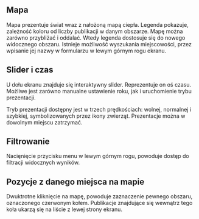 ## Mapa

Mapa prezentuje świat wraz z nałożoną mapą ciepła. Legenda pokazuje, zależność koloru od liczby publikacji w danym obszarze. Mapę można zarówno przybliżać i oddalać. Wtedy legenda dostosuje się do nowego widocznego obszaru. Istnieje możliwość wyszukania miejscowości, przez wpisanie jej nazwy w formularzu w lewym górnym rogu ekranu.

## Slider i czas

U dołu ekranu znajduje się interaktywny slider. Reprezentuje on oś czasu. Możliwe jest zarówno manualne ustawienie roku, jak i uruchomienie trybu prezentacji.

Tryb prezentacji dostępny jest w trzech prędkościach: wolnej, normalnej i szybkiej, symbolizowanych przez ikony zwierząt. Prezentacje można w dowolnym miejscu zatrzymać.

## Filtrowanie

Nacięnięcie przycisku menu w lewym górnym rogu, powoduje dostęp do filtracji widocznych wyników.

## Pozycje z danego miejsca na mapie

Dwuktrotne kliknięcie na mapę, powoduje zaznaczenie pewnego obszaru, oznaczonego czerwonym kołem. Publikacje znajdujące się wewnątrz tego koła ukarzą się na liście z lewej strony ekranu.
